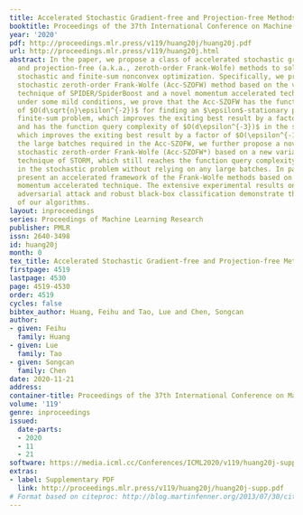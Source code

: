```yaml
---
title: Accelerated Stochastic Gradient-free and Projection-free Methods
booktitle: Proceedings of the 37th International Conference on Machine Learning
year: '2020'
pdf: http://proceedings.mlr.press/v119/huang20j/huang20j.pdf
url: http://proceedings.mlr.press/v119/huang20j.html
abstract: In the paper, we propose a class of accelerated stochastic gradient-free
  and projection-free (a.k.a., zeroth-order Frank-Wolfe) methods to solve the constrained
  stochastic and finite-sum nonconvex optimization. Specifically, we propose an accelerated
  stochastic zeroth-order Frank-Wolfe (Acc-SZOFW) method based on the variance reduced
  technique of SPIDER/SpiderBoost and a novel momentum accelerated technique. Moreover,
  under some mild conditions, we prove that the Acc-SZOFW has the function query complexity
  of $O(d\sqrt{n}\epsilon^{-2})$ for finding an $\epsilon$-stationary point in the
  finite-sum problem, which improves the exiting best result by a factor of $O(\sqrt{n}\epsilon^{-2})$,
  and has the function query complexity of $O(d\epsilon^{-3})$ in the stochastic problem,
  which improves the exiting best result by a factor of $O(\epsilon^{-1})$. To relax
  the large batches required in the Acc-SZOFW, we further propose a novel accelerated
  stochastic zeroth-order Frank-Wolfe (Acc-SZOFW*) based on a new variance reduced
  technique of STORM, which still reaches the function query complexity of $O(d\epsilon^{-3})$
  in the stochastic problem without relying on any large batches. In particular, we
  present an accelerated framework of the Frank-Wolfe methods based on the proposed
  momentum accelerated technique. The extensive experimental results on black-box
  adversarial attack and robust black-box classification demonstrate the efficiency
  of our algorithms.
layout: inproceedings
series: Proceedings of Machine Learning Research
publisher: PMLR
issn: 2640-3498
id: huang20j
month: 0
tex_title: Accelerated Stochastic Gradient-free and Projection-free Methods
firstpage: 4519
lastpage: 4530
page: 4519-4530
order: 4519
cycles: false
bibtex_author: Huang, Feihu and Tao, Lue and Chen, Songcan
author:
- given: Feihu
  family: Huang
- given: Lue
  family: Tao
- given: Songcan
  family: Chen
date: 2020-11-21
address: 
container-title: Proceedings of the 37th International Conference on Machine Learning
volume: '119'
genre: inproceedings
issued:
  date-parts:
  - 2020
  - 11
  - 21
software: https://media.icml.cc/Conferences/ICML2020/v119/huang20j-supp.zip
extras:
- label: Supplementary PDF
  link: http://proceedings.mlr.press/v119/huang20j/huang20j-supp.pdf
# Format based on citeproc: http://blog.martinfenner.org/2013/07/30/citeproc-yaml-for-bibliographies/
---
```

